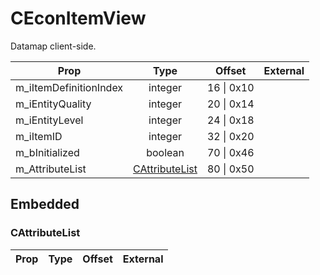 # CEconItemView

Datamap client-side.

|Prop|Type|Offset|External|
|---|:-:|:-:|--:|
|m_iItemDefinitionIndex|integer|16 \| 0x10||
|m_iEntityQuality|integer|20 \| 0x14||
|m_iEntityLevel|integer|24 \| 0x18||
|m_iItemID|integer|32 \| 0x20||
|m_bInitialized|boolean|70 \| 0x46||
|m_AttributeList|[CAttributeList](#cattributelist)|80 \| 0x50||

## Embedded

### CAttributeList

|Prop|Type|Offset|External|
|---|:-:|:-:|--:|
